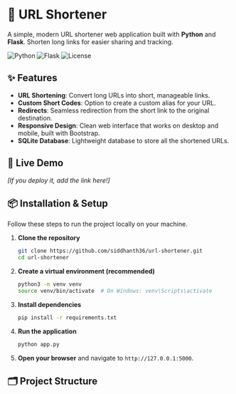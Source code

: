 # 🔗 URL Shortener

A simple, modern URL shortener web application built with **Python** and **Flask**. Shorten long links for easier sharing and tracking.

![Python](https://img.shields.io/badge/Python-3.8%2B-blue)
![Flask](https://img.shields.io/badge/Flask-2.3.3-green)
![License](https://img.shields.io/badge/License-MIT-yellow)

## ✨ Features

- **URL Shortening**: Convert long URLs into short, manageable links.
- **Custom Short Codes**: Option to create a custom alias for your URL.
- **Redirects**: Seamless redirection from the short link to the original destination.
- **Responsive Design**: Clean web interface that works on desktop and mobile, built with Bootstrap.
- **SQLite Database**: Lightweight database to store all the shortened URLs.

## 🚀 Live Demo

*[If you deploy it, add the link here!]*

## 📦 Installation & Setup

Follow these steps to run the project locally on your machine.

1.  **Clone the repository**
    ```bash
    git clone https://github.com/siddhanth36/url-shortener.git
    cd url-shortener
    ```

2.  **Create a virtual environment (recommended)**
    ```bash
    python3 -m venv venv
    source venv/bin/activate  # On Windows: venv\Scripts\activate
    ```

3.  **Install dependencies**
    ```bash
    pip install -r requirements.txt
    ```

4.  **Run the application**
    ```bash
    python app.py
    ```
5.  **Open your browser** and navigate to `http://127.0.0.1:5000`.

## 🗂️ Project Structure
